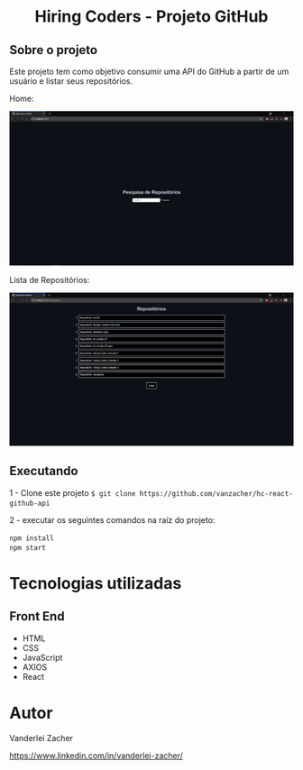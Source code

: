<h1 align="center">Hiring Coders - Projeto GitHub</h1>

## Sobre o projeto

Este projeto tem como objetivo consumir uma API do GitHub a partir de um usuário e listar seus repositórios.

Home:

![Web 1](https://github.com/vanzacher/Hiring-Coders-GitHub-API/blob/main/prints/home.jpg)

Lista de Repositórios:

![Web 2](https://github.com/vanzacher/Hiring-Coders-GitHub-API/blob/main/prints/repo.jpg)


## Executando 

1 - Clone este projeto 
`$ git clone https://github.com/vanzacher/hc-react-github-api`

2 - executar os seguintes comandos na raíz do projeto:

`npm install`
<br>
`npm start`

# Tecnologias utilizadas

## Front End

 - HTML
 - CSS
 - JavaScript
 - AXIOS
 - React

# Autor

Vanderlei Zacher

https://www.linkedin.com/in/vanderlei-zacher/
